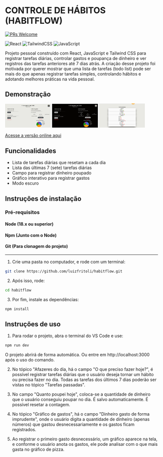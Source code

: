 # CONTROLE DE HÁBITOS (HABITFLOW)

[![PRs Welcome](https://img.shields.io/badge/PRs-welcome-brightgreen.svg?style=flat-square)](http://makeapullrequest.com)

![React](https://img.shields.io/badge/react-%2320232a.svg?style=for-the-badge&logo=react&logoColor=%2361DAFB)
![TailwindCSS](https://img.shields.io/badge/tailwindcss-%2338B2AC.svg?style=for-the-badge&logo=tailwind-css&logoColor=white)
![JavaScript](https://img.shields.io/badge/javascript-%23323330.svg?style=for-the-badge&logo=javascript&logoColor=%23F7DF1E)

Projeto pessoal construído com React, JavaScript e Tailwind CSS para registrar
tarefas diárias, controlar gastos e poupança de dinheiro e ver registros das
tarefas anteriores até 7 dias atrás. A criação desse projeto foi motivada por
querer mostrar que uma lista de tarefas (todo list) pode ser mais do que apenas
registrar tarefas simples, controlando hábitos e adotando melhores práticas na
vida pessoal.

## Demonstração

<p>
  <img src="./public/habitflow1.png" width="30%" />
  <img src="./public/habitflow2.png" width="30%" />
  <img src="./public/habitflow3.png" width="30%" />
</p>

[Acesse a versão online aqui](https://habitflow-phi.vercel.app)

## Funcionalidades

- Lista de tarefas diárias que resetam a cada dia
- Lista das últimas 7 (sete) tarefas diárias
- Campo para registrar dinheiro poupado
- Gráfico interativo para registrar gastos
- Modo escuro

## Instruções de instalação

### Pré-requisitos

#### Node (18.x ou superior)
#### Npm (Junto com o Node)
#### Git (Para clonagem do projeto)

---

1. Crie uma pasta no computador, e rode com um terminal:

```bash
git clone https://github.com/luizfritoli/habitflow.git
```

2. Após isso, rode:

```bash
cd habitflow
```

3. Por fim, instale as dependências:

```bash
npm install
```

## Instruções de uso

1. Para rodar o projeto, abra o terminal do VS Code e use:

```bash
npm run dev
```

O projeto abrirá de forma automática. Ou entre em http://localhost:3000
após o uso do comando.

2. No tópico "Afazeres do dia, há o campo "O que preciso fazer hoje?", é
   possível registrar tarefas diárias que o usuário deseja tornar um hábito ou
   precisa fazer no dia. Todas as tarefas dos últimos 7 dias poderão ser vistas no
   tópico "Tarefas passadas".

3. No campo "Quanto poupei hoje", coloca-se a quantidade de dinheiro que o
   usuário conseguiu poupar no dia. É salvo automaticamente. É possível resetar
   a contagem.

4. No tópico "Gráfico de gastos", há o campo "Dinheiro gasto de forma
   imprudente", onde o usuário digita a quantidade de dinheiro (apenas números)
   que gastou desnecessariamente e os gastos ficam registrados.

5. Ao registrar o primeiro gasto desnecessário, um gráfico aparece na tela, e
   conforme o usuário anota os gastos, ele pode analisar com o que mais gasta no
   gráfico de pizza.
